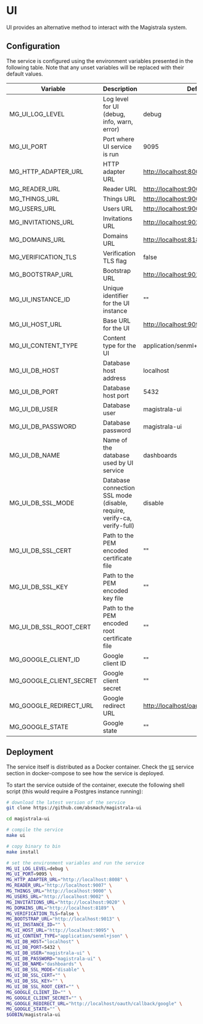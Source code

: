 # UI

UI provides an alternative method to interact with the Magistrala system.

## Configuration

The service is configured using the environment variables presented in the following table. Note that any unset variables will be replaced with their default values.

| Variable                | Description                                                             | Default                                  |
| ----------------------- | ----------------------------------------------------------------------- | ---------------------------------------- |
| MG_UI_LOG_LEVEL         | Log level for UI (debug, info, warn, error)                             | debug                                    |
| MG_UI_PORT              | Port where UI service is run                                            | 9095                                     |
| MG_HTTP_ADAPTER_URL     | HTTP adapter URL                                                        | <http://localhost:8008>                  |
| MG_READER_URL           | Reader URL                                                              | <http://localhost:9007>                  |
| MG_THINGS_URL           | Things URL                                                              | <http://localhost:9000>                  |
| MG_USERS_URL            | Users URL                                                               | <http://localhost:9002>                  |
| MG_INVITATIONS_URL      | Invitations URL                                                         | <http://localhost:9020>                  |
| MG_DOMAINS_URL          | Domains URL                                                             | <http://localhost:8189>                  |
| MG_VERIFICATION_TLS     | Verification TLS flag                                                   | false                                    |
| MG_BOOTSTRAP_URL        | Bootstrap URL                                                           | <http://localhost:9013>                  |
| MG_UI_INSTANCE_ID       | Unique identifier for the UI instance                                   | ""                                       |
| MG_UI_HOST_URL          | Base URL for the UI                                                     | <http://localhost:9095>                  |
| MG_UI_CONTENT_TYPE      | Content type for the UI                                                 | application/senml+json                   |
| MG_UI_DB_HOST           | Database host address                                                   | localhost                                |
| MG_UI_DB_PORT           | Database host port                                                      | 5432                                     |
| MG_UI_DB_USER           | Database user                                                           | magistrala-ui                            |
| MG_UI_DB_PASSWORD       | Database password                                                       | magistrala-ui                            |
| MG_UI_DB_NAME           | Name of the database used by UI service                                 | dashboards                               |
| MG_UI_DB_SSL_MODE       | Database connection SSL mode (disable, require, verify-ca, verify-full) | disable                                  |
| MG_UI_DB_SSL_CERT       | Path to the PEM encoded certificate file                                | ""                                       |
| MG_UI_DB_SSL_KEY        | Path to the PEM encoded key file                                        | ""                                       |
| MG_UI_DB_SSL_ROOT_CERT  | Path to the PEM encoded root certificate file                           | ""                                       |
| MG_GOOGLE_CLIENT_ID     | Google client ID                                                        | ""                                       |
| MG_GOOGLE_CLIENT_SECRET | Google client secret                                                    | ""                                       |
| MG_GOOGLE_REDIRECT_URL  | Google redirect URL                                                     | <http://localhost/oauth/callback/google> |
| MG_GOOGLE_STATE         | Google state                                                            | ""                                       |

## Deployment

The service itself is distributed as a Docker container. Check the [`UI`](https://github.com/absmach/magistrala-ui/blob/main/docker/docker-compose.yml) service section in docker-compose to see how the service is deployed.

To start the service outside of the container, execute the following shell script (this would require a Postgres instance running):

```bash
# download the latest version of the service
git clone https://github.com/absmach/magistrala-ui

cd magistrala-ui

# compile the service
make ui

# copy binary to bin
make install

# set the environment variables and run the service
MG_UI_LOG_LEVEL=debug \
MG_UI_PORT=9095 \
MG_HTTP_ADAPTER_URL="http://localhost:8008" \
MG_READER_URL="http://localhost:9007" \
MG_THINGS_URL="http://localhost:9000" \
MG_USERS_URL="http://localhost:9002" \
MG_INVITATIONS_URL="http://localhost:9020" \
MG_DOMAINS_URL="http://localhost:8189" \
MG_VERIFICATION_TLS=false \
MG_BOOTSTRAP_URL="http://localhost:9013" \
MG_UI_INSTANCE_ID="" \
MG_UI_HOST_URL="http://localhost:9095" \
MG_UI_CONTENT_TYPE="application/senml+json" \
MG_UI_DB_HOST="localhost" \
MG_UI_DB_PORT=5432 \
MG_UI_DB_USER="magistrala-ui" \
MG_UI_DB_PASSWORD="magistrala-ui" \
MG_UI_DB_NAME="dashboards" \
MG_UI_DB_SSL_MODE="disable" \
MG_UI_DB_SSL_CERT="" \
MG_UI_DB_SSL_KEY="" \
MG_UI_DB_SSL_ROOT_CERT="" \
MG_GOOGLE_CLIENT_ID="" \
MG_GOOGLE_CLIENT_SECRET="" \
MG_GOOGLE_REDIRECT_URL="http://localhost/oauth/callback/google" \
MG_GOOGLE_STATE="" \
$GOBIN/magistrala-ui
```
